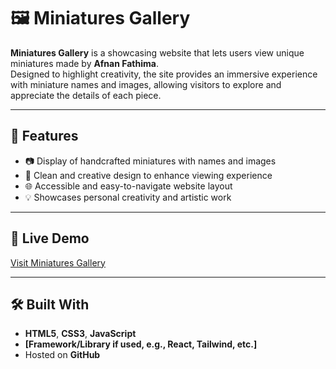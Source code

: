 # 🖼️ Miniatures Gallery

**Miniatures Gallery** is a showcasing website that lets users view unique miniatures made by **Afnan Fathima**.  
Designed to highlight creativity, the site provides an immersive experience with miniature names and images, allowing visitors to explore and appreciate the details of each piece.

---

## 🌟 Features
- 📷 Display of handcrafted miniatures with names and images  
- 🎨 Clean and creative design to enhance viewing experience  
- 🌐 Accessible and easy-to-navigate website layout  
- 💡 Showcases personal creativity and artistic work  

---

## 🚀 Live Demo
[Visit Miniatures Gallery]((https://afnanfathima53-dev.github.io/Miniatures-Gallery-/))  

---

## 🛠️ Built With
- **HTML5**, **CSS3**, **JavaScript**  
- **[Framework/Library if used, e.g., React, Tailwind, etc.]**  
- Hosted on **GitHub**
